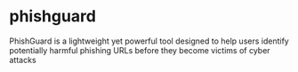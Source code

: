 # phishguard
PhishGuard is a lightweight yet powerful tool designed to help users identify potentially harmful phishing URLs before they become victims of cyber attacks
